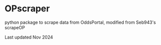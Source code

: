 # OPscraper
python package to scrape data from OddsPortal, modified from Seb943's scrapeOP

Last updated Nov 2024
